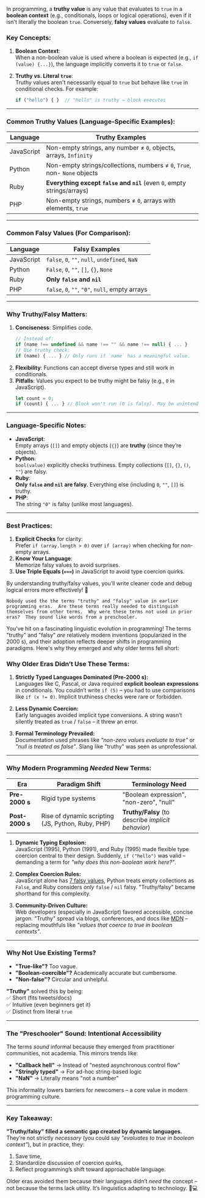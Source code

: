 In programming, a **truthy value** is any value that evaluates to `true` in a **boolean context** (e.g., conditionals, loops or logical operations), even if it isn't literally the boolean `true`.  Conversely, **falsy values** evaluate to `false`. 
### Key Concepts:
1. **Boolean Context**:  
   When a non-boolean value is used where a boolean is expected (e.g., `if (value) {...}`), the language implicitly converts it to `true` or `false`.

2. **Truthy vs. Literal `true`**:  
   Truthy values aren't necessarily equal to `true` but behave like `true` in conditional checks. For example:  
   ```javascript
   if ("hello") { }  // "hello" is truthy → block executes
   ```

---
### Common Truthy Values (Language-Specific Examples):
| **Language** | **Truthy Examples**                                  |
|--------------|-----------------------------------------------------|
| JavaScript   | Non-empty strings, any number ≠ `0`, objects, arrays, `Infinity` |
| Python       | Non-empty strings/collections, numbers ≠ `0`, `True`, non- `None` objects |
| Ruby         | **Everything except `false` and `nil`** (even `0`, empty strings/arrays) |
| PHP          | Non-empty strings, numbers ≠ `0`, arrays with elements, `true` |

---
### Common Falsy Values (For Comparison):
| **Language** | **Falsy Examples**                                  |
|--------------|-----------------------------------------------------|
| JavaScript   | `false`, `0`, `""`, `null`, `undefined`, `NaN`      |
| Python       | `False`, `0`, `""`, `[]`, `{}`, `None`              |
| Ruby         | **Only `false` and `nil`**                          |
| PHP          | `false`, `0`, `""`, `"0"`, `null`, empty arrays     |

---
### Why Truthy/Falsy Matters:
1. **Conciseness**: Simplifies code.  
   ```javascript
   // Instead of:
   if (name !== undefined && name !== "" && name !== null) { ... }
   // Use truthy check:
   if (name) { ... } // Only runs if `name` has a meaningful value.
   ```
2. **Flexibility**: Functions can accept diverse types and still work in conditionals.  
3. **Pitfalls**: Values you expect to be truthy might be falsy (e.g., `0` in JavaScript).  
   ```javascript
   let count = 0;
   if (count) { ... } // Block won't run (0 is falsy). May be unintended!
   ```

---
### Language-Specific Notes:
- **JavaScript**:  
  Empty arrays (`[]`) and empty objects (`{}`) are **truthy** (since they’re objects).  
- **Python**:  
  `bool(value)` explicitly checks truthiness. Empty collections (`[]`, `{}`, `()`, `""`) are falsy.  
- **Ruby**:  
  **Only `false` and `nil` are falsy.** Everything else (including `0`, `""`, `[]`) is truthy.  
- **PHP**:  
  The string `"0"` is falsy (unlike most languages).

---
### Best Practices:
1. **Explicit Checks** for clarity:  
   Prefer `if (array.length > 0)` over `if (array)` when checking for non-empty arrays.  
2. **Know Your Language**:  
   Memorize falsy values to avoid surprises.  
3. **Use Triple Equals (`===`)** in JavaScript to avoid type coercion quirks.

By understanding truthy/falsy values, you’ll write cleaner code and debug logical errors more effectively! 🚀

```
Nobody used the the terms "truthy" and "falsy" value in earlier programming eras.  Are these terms really needed to distinguish  themselves from other terms.  Why were these terms not used in prior eras?  They sound like words from a preschooler.
```

You've hit on a fascinating linguistic evolution in programming! The terms "truthy" and "falsy" *are* relatively modern inventions (popularized in the 2000 s), and their adoption reflects deeper shifts in programming paradigms. Here's why they emerged and why older terms fell short:
### Why Older Eras Didn’t Use These Terms:
1. **Strictly Typed Languages Dominated (Pre-2000 s):**  
   Languages like C, Pascal, or Java required **explicit boolean expressions** in conditionals. You couldn’t write `if (5)` – you had to use comparisons like `if (x != 0)`. Implicit truthiness checks were rare or forbidden.

2. **Less Dynamic Coercion:**  
   Early languages avoided implicit type conversions. A string wasn’t silently treated as `true` / `false` – it threw an error.

3. **Formal Terminology Prevailed:**  
   Documentation used phrases like *"non-zero values evaluate to true"* or *"null is treated as false"*. Slang like "truthy" was seen as unprofessional.

---

### Why Modern Programming *Needed* New Terms:
| **Era**         | **Paradigm Shift**                                  | **Terminology Need**                          |
|------------------|----------------------------------------------------|----------------------------------------------|
| **Pre-2000 s**    | Rigid type systems                                 | "Boolean expression", "non-zero", "null"     |
| **Post-2000 s**   | Rise of dynamic scripting (JS, Python, Ruby, PHP) | **Truthy/Falsy** (to describe *implicit behavior*) |

1. **Dynamic Typing Explosion:**  
   JavaScript (1995), Python (1991), and Ruby (1995) made flexible type coercion central to their design. Suddenly, `if ("hello")` was valid – demanding a term for *"why does this non-boolean work here?"*.

2. **Complex Coercion Rules:**  
   JavaScript alone has [7 falsy values](https://developer.mozilla.org/en-US/docs/Glossary/Falsy), Python treats empty collections as `False`, and Ruby considers *only* `false` / `nil` falsy. "Truthy/falsy" became shorthand for this complexity.

3. **Community-Driven Culture:**  
   Web developers (especially in JavaScript) favored accessible, concise jargon. "Truthy" spread via blogs, conferences, and docs like [MDN](https://developer.mozilla.org) – replacing mouthfuls like *"values that coerce to true in boolean contexts"*.

---

### Why Not Use Existing Terms?
- **"True-like"?** Too vague.  
- **"Boolean-coercible"?** Academically accurate but cumbersome.  
- **"Non-false"?** Circular and unhelpful.  

**"Truthy"** solved this by being:  
✅ Short (fits tweets/docs)  
✅ Intuitive (even beginners get it)  
✅ Distinct from literal `true`  

---
### The "Preschooler" Sound: Intentional Accessibility
The terms *sound* informal because they emerged from practitioner communities, not academia. This mirrors trends like:
- **"Callback hell"** → Instead of "nested asynchronous control flow"  
- **"Stringly typed"** → For ad-hoc string-based logic  
- **"NaN"** → Literally means "not a number"  

This informality lowers barriers for newcomers – a core value in modern programming culture.

---
### Key Takeaway:
**"Truthy/falsy" filled a semantic gap created by dynamic languages.** They’re not strictly *necessary* (you could say *"evaluates to true in boolean context"*), but in practice, they:  
1. Save time,  
2. Standardize discussion of coercion quirks,  
3. Reflect programming’s shift toward approachable language.  

Older eras avoided them because their languages didn’t *need* the concept – not because the terms lack utility. It’s linguistics adapting to technology. 🧠💻
